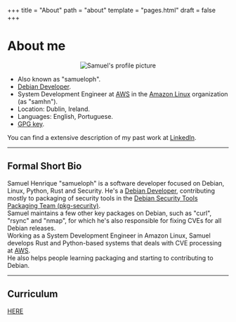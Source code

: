 +++
title = "About"
path = "about"
template = "pages.html"
draft = false
+++

# About me

<p align="center">
<img src="https://avatars.githubusercontent.com/u/2778482" alt="Samuel's profile picture">
<!-- ![Samuel's profile picture](https://avatars.githubusercontent.com/u/2778482) -->
<p>

* Also known as "samueloph".
* [Debian Developer](https://nm.debian.org/person/samueloph/).
* System Development Engineer at [AWS](https://aws.amazon.com/) in the [Amazon Linux](https://aws.amazon.com/linux/) organization (as "samhn").
* Location: Dublin, Ireland.
* Languages: English, Portuguese.
* [GPG key](https://keys.openpgp.org/vks/v1/by-fingerprint/BFAE9E331A867A7C80D8EB78F4E4ACDBB8D08BE0).

You can find a extensive description of my past work at [LinkedIn](https://www.linkedin.com/in/samueloph/).

---

## Formal Short Bio

Samuel Henrique "samueloph" is a software developer focused on Debian, Linux, Python, Rust and Security.
He's a [Debian Developer](https://nm.debian.org/person/samueloph/), contributing mostly to packaging of security tools in the [Debian Security Tools Packaging Team (pkg-security)](https://wiki.debian.org/Teams/pkg-security).  
Samuel maintains a few other key packages on Debian, such as "curl", "rsync" and "nmap", for which he's also responsible for fixing CVEs for all Debian releases.  
Working as a System Development Engineer in Amazon Linux, Samuel develops Rust and Python-based systems that deals with CVE processing at [AWS](https://aws.amazon.com/).  
He also helps people learning packaging and starting to contributing to Debian.  

---

## Curriculum

[HERE](https://raw.githubusercontent.com/samueloph/personal_website_files/main/samuel_henrique_samueloph_cv_2024_03.pdf)
